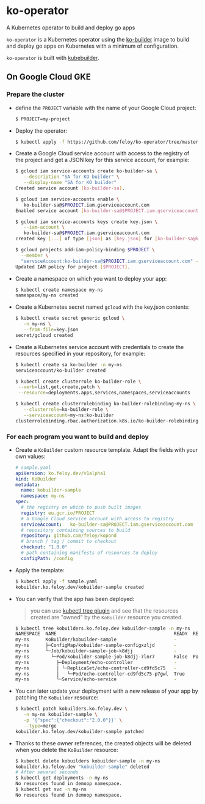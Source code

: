 # ko-operator

A Kubernetes operator to build and deploy go apps

`ko-operator` is a Kubernetes operator using the [ko-builder](https://github.com/feloy/ko-builder) image to build and deploy go apps on Kubernetes with a minimum of configuration.

`ko-operator` is built with [kubebuilder](https://book.kubebuilder.io/).

## On Google Cloud GKE

### Prepare the cluster

- define the `PROJECT` variable with the name of your Google Cloud project:

  ```sh
  $ PROJECT=my-project
  ```

- Deploy the operator:

  ```sh
  $ kubectl apply -f https://github.com/feloy/ko-operator/tree/master/dist/ko-operator.yaml
  ```

- Create a Google Cloud service account with access to the registry of the project and get a JSON key for this service account, for example:

  ```sh
  $ gcloud iam service-accounts create ko-builder-sa \
     --description "SA for KO builder" \
     --display-name "SA for KO builder"
  Created service account [ko-builder-sa].

  $ gcloud iam service-accounts enable \
     ko-builder-sa@$PROJECT.iam.gserviceaccount.com
  Enabled service account [ko-builder-sa@$PROJECT.iam.gserviceaccount.com].

  $ gcloud iam service-accounts keys create key.json \
     --iam-account \
     ko-builder-sa@$PROJECT.iam.gserviceaccount.com
  created key [...] of type [json] as [key.json] for [ko-builder-sa@ko-demo.iam.gserviceaccount.com]

  $ gcloud projects add-iam-policy-binding $PROJECT \
    --member \
    "serviceAccount:ko-builder-sa@$PROJECT.iam.gserviceaccount.com" --role "roles/storage.admin"
  Updated IAM policy for project [$PROJECT].
  ```

- Create a namespace on which you want to deploy your app:

  ```sh
  $ kubectl create namespace my-ns
  namespace/my-ns created
  ```

- Create a Kubernetes secret named `gcloud` with the key.json contents:

  ```sh
  $ kubectl create secret generic gcloud \
     -n my-ns \
     --from-file=key.json
  secret/gcloud created
  ```

- Create a Kubernetes service account with credentials to create the resources specified in your repository, for example:

  ```sh
  $ kubectl create sa ko-builder -n my-ns
  serviceaccount/ko-builder created

  $ kubectl create clusterrole ko-builder-role \
   --verb=list,get,create,patch \
   --resource=deployments.apps,services,namespaces,serviceaccounts

  $ kubectl create clusterrolebinding ko-builder-rolebinding-my-ns \
     --clusterrole=ko-builder-role \
     --serviceaccount=my-ns:ko-builder
  clusterrolebinding.rbac.authorization.k8s.io/ko-builder-rolebinding-my-ns created
  ```

### For each program you want to build and deploy

- Create a `KoBuilder` custom resource template. Adapt the fields with your own values:

  ```yaml
  # sample.yaml
  apiVersion: ko.feloy.dev/v1alpha1
  kind: KoBuilder
  metadata:
    name: kobuilder-sample
    namespace: my-ns
  spec:
    # the registry on which to push built images
    registry: eu.gcr.io/PROJECT
    # a Google Cloud service account with access to registry
    serviceAccount:   ko-builder-sa@PROJECT.iam.gserviceaccount.com
    # repository containing sources to build
    repository: github.com/feloy/kopond
    # branch / tag / commit to checkout
    checkout: "1.0.0"
    # path containing manifests of resources to deploy
    configPath: /config
  ```

- Apply the template:

  ```sh
  $ kubectl apply -f sample.yaml
  kobuilder.ko.feloy.dev/kobuilder-sample created
  ```

- You can verify that the app has been deployed:

  > you can use [kubectl tree plugin](https://github.com/ahmetb/kubectl-tree) and see that the resources created are "owned" by the `KoBuilder` resource you created.

  ```sh
  $ kubectl tree kobuilders.ko.feloy.dev kobuilder-sample -n my-ns
  NAMESPACE  NAME                                           READY  REASON        AGE
  my-ns      KoBuilder/kobuilder-sample                     -                    45s
  my-ns      ├─ConfigMap/kobuilder-sample-configxzljd       -                    45s
  my-ns      └─Job/kobuilder-sample-job-k8djj               -                    45s
  my-ns        └─Pod/kobuilder-sample-job-k8djj-7lnr7       False  PodCompleted  45s
  my-ns          ├─Deployment/echo-controller               -                    12s
  my-ns          │ └─ReplicaSet/echo-controller-cd9fd5c75   -                    12s
  my-ns          │   └─Pod/echo-controller-cd9fd5c75-p7gwl  True                 12s
  my-ns          └─Service/echo-service                     -                    12s
  ```

- You can later update your deployment with a new release of your app by patching the `KoBuilder` resource:

  ```sh
  $ kubectl patch kobuilders.ko.feloy.dev \
     -n my-ns kobuilder-sample \
     -p '{"spec":{"checkout":"2.0.0"}}' \
     --type=merge
  kobuilder.ko.feloy.dev/kobuilder-sample patched
  ```

- Thanks to these owner references, the created objects will be deleted when you delete the `KoBuilder` resource:

  ```sh
  $ kubectl delete kobuilders kobuilder-sample -n my-ns
  kobuilder.ko.feloy.dev "kobuilder-sample" deleted
  # After several seconds
  $ kubectl get deployments -n my-ns
  No resources found in demoop namespace.
  $ kubectl get svc -n my-ns
  No resources found in demoop namespace.
  ```
